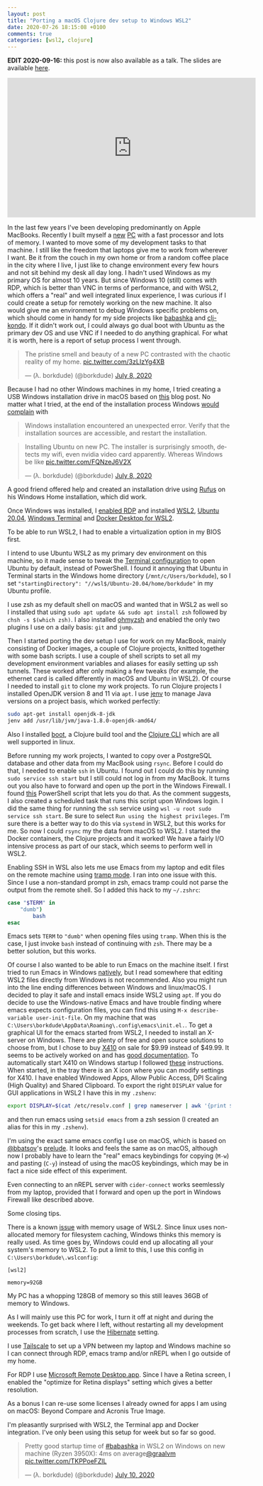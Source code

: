 ```yaml
---
layout: post
title: "Porting a macOS Clojure dev setup to Windows WSL2"
date: 2020-07-26 18:15:08 +0100
comments: true
categories: [wsl2, clojure]
---
```


**EDIT 2020-09-16:** this post is now also available as a talk. The slides are
available
[here](https://speakerdeck.com/borkdude/porting-a-macos-clojure-dev-setup-to-windows-wsl2).

<iframe width="560" height="315" src="https://www.youtube.com/embed/j5jLPzBRtKI" frameborder="0" allow="accelerometer; autoplay; clipboard-write; encrypted-media; gyroscope; picture-in-picture" allowfullscreen></iframe>

In the last few years I've been developing predominantly on Apple
MacBooks. Recently I built myself a
[new](https://tweakers.net/pricewatch/bestelkosten/2370528)
[PC](https://twitter.com/borkdude/status/1280852700612177922) with a fast
processor and lots of memory. I wanted to move some of my development tasks to
that machine. I still like the freedom that laptops give me to work from
wherever I want. Be it from the couch in my own home or from a random coffee
place in the city where I live, I just like to change environment every few
hours and not sit behind my desk all day long. I hadn't used Windows as my
primary OS for almost 10 years. But since Windows 10 (still) comes with RDP,
which is better than VNC in terms of performance, and with WSL2, which offers a
"real" and well integrated linux experience, I was curious if I could create a
setup for remotely working on the new machine. It also would give me an
environment to debug Windows specific problems on, which should come in handy
for my side projects like [babashka](https://github.com/borkdude/babashka) and
[clj-kondo](https://github.com/borkdude/clj-kondo/). If it didn't work out, I
could always go dual boot with Ubuntu as the primary dev OS and use VNC if I
needed to do anything graphical. For what it is worth, here is a report of
setup process I went through.

<blockquote class="twitter-tweet"><p lang="en" dir="ltr">The pristine smell and beauty of a new PC contrasted with the chaotic reality of my home. <a href="https://t.co/3zLIzYg4XB">pic.twitter.com/3zLIzYg4XB</a></p>&mdash; (λ. borkdude) (@borkdude) <a href="https://twitter.com/borkdude/status/1280852700612177922?ref_src=twsrc%5Etfw">July 8, 2020</a></blockquote> <script async src="https://platform.twitter.com/widgets.js" charset="utf-8"></script>

Because I had no other Windows machines in my home, I tried creating a USB
Windows installation drive in macOS based on
[this](https://www.freecodecamp.org/news/how-make-a-windows-10-usb-using-your-mac-build-a-bootable-iso-from-your-macs-terminal/)
blog post. No matter what I tried, at the end of the installation process
Windows [would complain](https://twitter.com/borkdude/status/1280943718363734016) with

> Windows installation encountered an unexpected error. Verify that the
> installation sources are accessible, and restart the installation.

<blockquote class="twitter-tweet"><p lang="en" dir="ltr">Installing Ubuntu on new PC. The installer is surprisingly smooth, detects my wifi, even nvidia video card apparently. Whereas Windows be like <a href="https://t.co/FQNzeJ6V2X">pic.twitter.com/FQNzeJ6V2X</a></p>&mdash; (λ. borkdude) (@borkdude) <a href="https://twitter.com/borkdude/status/1280943718363734016?ref_src=twsrc%5Etfw">July 8, 2020</a></blockquote> <script async src="https://platform.twitter.com/widgets.js" charset="utf-8"></script>

A good friend offered help and created an installation drive using
[Rufus](https://rufus.ie/) on his Windows Home installation, which did work.

Once Windows was installed, I [enabled RDP](https://docs.microsoft.com/en-us/windows-server/remote/remote-desktop-services/clients/remote-desktop-allow-access) and installed
[WSL2](https://docs.microsoft.com/en-us/windows/wsl/install-win10), [Ubuntu 20.04](https://www.microsoft.com/store/apps/9n6svws3rx71), [Windows Terminal](https://www.microsoft.com/en-us/p/windows-terminal/9n0dx20hk701?activetab=pivot:overviewtab)
and [Docker Desktop for WSL2](https://docs.docker.com/docker-for-windows/wsl/).

To be able to run WSL2, I had to enable a virtualization option in my BIOS
first.

I intend to use Ubuntu WSL2 as my primary dev environment on this machine, so it
made sense to tweak the [Terminal configuration](https://superuser.com/questions/1456511/is-there-a-way-to-change-the-default-shell-in-windows-terminal)
to open Ubuntu by default, instead of PowerShell. I found it annoying that
Ubuntu in Terminal starts in the Windows home directory (`/mnt/c/Users/borkdude`), so I set `"startingDirectory":
"//wsl$/Ubuntu-20.04/home/borkdude"` in my Ubuntu profile.

I use zsh as my default shell on macOS and wanted that in WSL2 as well so I
installed that using `sudo apt update && sudo apt install zsh` followed by `chsh -s $(which
zsh)`. I also installed [ohmyzsh](https://github.com/ohmyzsh/ohmyzsh) and enabled the
only two plugins I use on a daily basis: `git` and `jump`.

Then I started porting the dev setup I use for work on my MacBook, mainly
consisting of Docker images, a couple of Clojure projects, knitted together with
some bash scripts. I use a couple of shell scripts to set all my development
environment variables and aliases for easily setting up ssh tunnels. These
worked after only making a few tweaks (for example, the ethernet card is called
differently in macOS and Ubuntu in WSL2). Of course I needed to install `git` to
clone my work projects. To run Clojure projects I installed OpenJDK version 8
and 11 via `apt`. I use [jenv](jenv.be) to manage Java versions on a project
basis, which worked perfectly:

``` sh
sudo apt-get install openjdk-8-jdk
jenv add /usr/lib/jvm/java-1.8.0-openjdk-amd64/
```

Also I installed [boot](https://boot-clj.com/), a Clojure build tool and the
[Clojure CLI](https://clojure.org/guides/deps_and_cli) which are all well
supported in linux.

Before running my work projects, I wanted to copy over a PostgreSQL database and
other data from my MacBook using `rsync`. Before I could do that, I needed to
enable `ssh` in Ubuntu. I found out I could do this by running `sudo service ssh
start` but I still could not log in from my MacBook. It turns out you also have
to forward and open up the port in the Windows Firewall. I found
[this](https://github.com/microsoft/WSL/issues/4150#issuecomment-504209723)
PowerShell script that lets you do that. As the comment suggests, I also created
a scheduled task that runs this script upon Windows login. I did the same thing
for running the `ssh` service using `wsl -u root sudo service ssh start`. Be
sure to select `Run using the highest privileges`. I'm sure there is a better
way to do this via `systemd` in WSL2, but this works for me. So now I could
`rsync` my the data from macOS to WSL2. I started the Docker containers, the
Clojure projects and it worked! We have a fairly I/O intensive process as part
of our stack, which seems to perform well in WSL2.

Enabling SSH in WSL also lets me use Emacs from my laptop and edit files on the
remote machine using [tramp mode](https://www.emacswiki.org/emacs/TrampMode). I
ran into one issue with this. Since I use a non-standard prompt in zsh, emacs
tramp could not parse the output from the remote shell. So I added this hack to
my `~/.zshrc`:

``` sh
case "$TERM" in
    "dumb")
        bash
esac
```

Emacs sets `TERM` to `"dumb"` when opening files using `tramp`. When this is the
case, I just invoke `bash` instead of continuing with `zsh`. There may be a
better solution, but this works.


Of course I also wanted to be able to run Emacs on the machine itself. I first
tried to run Emacs in Windows [natively](https://github.com/m-parashar/emax64),
but I read somewhere that editing WSL2 files directly from Windows is not
recommended. Also you might run into the line ending differences between Windows
and linux/macOS. I decided to play it safe and install emacs inside WSL2 using
`apt`. If you do decide to use the Windows-native Emacs and have trouble finding
where emacs expects configuration files, you can find this using `M-x
describe-variable user-init-file`. On my machine that was
`C:\Users\borkdude\AppData\Roaming\.config\emacs\init.el.`. To get a graphical
UI for the emacs started from WSL2, I needed to install an X-server on
Windows. There are plenty of free and open source solutions to choose from, but
I chose to buy
[X410](https://www.microsoft.com/en-us/p/x410/9nlp712zmn9q?activetab=pivot:overviewtab)
on sale for $9.99 instead of $49.99. It seems to be actively worked on and has
[good documentation](https://x410.dev/cookbook/wsl/using-x410-with-wsl2/). To
automatically start X410 on Windows startup I followed
[these](https://x410.dev/cookbook/automatically-start-x410-on-login/)
instructions. When started, in the tray there is an X icon where you can modify
settings for X410. I have enabled Windowed Apps, Allow Public Access, DPI
Scaling (High Quality) and Shared Clipboard. To export the right `DISPLAY` value
for GUI applications in WSL2 I have this in my `.zshenv`:

``` sh
export DISPLAY=$(cat /etc/resolv.conf | grep nameserver | awk '{print $2; exit;}'):0.0
```

and then run emacs using `setsid emacs` from a zsh session (I created an alias
for this in my `.zshenv`).

I'm using the exact same emacs config I use on macOS, which is based on
[@bbatsov](https://twitter.com/bbatsov)'s
[prelude](https://github.com/bbatsov/prelude). It looks and feels the same as on
macOS, although now I probably have to learn the "real" emacs keybindings for
copying (`M-w`) and pasting (`C-y`) instead of using the macOS keybindings,
which may be in fact a nice side effect of this experiment.

Even connecting to an nREPL server with `cider-connect` works seemlessly from my
laptop, provided that I forward and open up the port in Windows Firewall like
described above.

Some closing tips.

There is a known [issue](https://github.com/microsoft/WSL/issues/4166) with
memory usage of WSL2. Since linux uses non-allocated memory for filesystem
caching, Windows thinks this memory is really used. As time goes by, Windows
could end up allocating all your system's memory to WSL2. To put a limit to
this, I use this config in `C:\Users\borkdude\.wslconfig`:

```
[wsl2]

memory=92GB
```

My PC has a whopping 128GB of memory so this still leaves 36GB of memory to
Windows.

As I will mainly use this PC for work, I turn it off at night and during the
weekends. To get back where I left, without restarting all my development
processes from scratch, I use the
[Hibernate](https://support.microsoft.com/en-us/help/920730/how-to-disable-and-re-enable-hibernation-on-a-computer-that-is-running)
setting.

I use [Tailscale](https://tailscale.com/) to set up a VPN between my laptop and
Windows machine so I can connect through RDP, emacs tramp and/or nREPL when I go
outside of my home.

For RDP I use [Microsoft Remote Desktop.app](https://apps.apple.com/nl/app/microsoft-remote-desktop/id1295203466?mt=12). Since I have a Retina screen, I enabled the "optimize for Retina displays" setting which gives a better resolution.

As a bonus I can re-use some licenses I already owned for apps I am using on
macOS: Beyond Compare and Acronis True Image.

I'm pleasantly surprised with WSL2, the Terminal app and Docker
integration. I've only been using this setup for week but so far so good.

<blockquote class="twitter-tweet"><p lang="en" dir="ltr">Pretty good startup time of <a href="https://twitter.com/hashtag/babashka?src=hash&amp;ref_src=twsrc%5Etfw">#babashka</a> in WSL2 on Windows on new machine (Ryzen 3950X): 4ms on average<a href="https://twitter.com/graalvm?ref_src=twsrc%5Etfw">@graalvm</a> <a href="https://t.co/TKPPoeFZlL">pic.twitter.com/TKPPoeFZlL</a></p>&mdash; (λ. borkdude) (@borkdude) <a href="https://twitter.com/borkdude/status/1281689072310919168?ref_src=twsrc%5Etfw">July 10, 2020</a></blockquote> <script async src="https://platform.twitter.com/widgets.js" charset="utf-8"></script>

